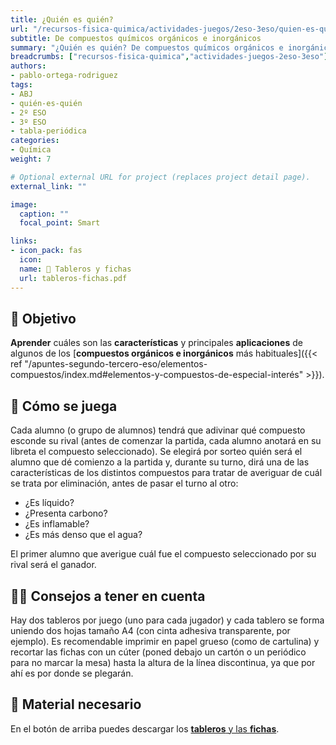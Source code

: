 ```yaml
---
title: ¿Quién es quién?
url: "/recursos-fisica-quimica/actividades-juegos/2eso-3eso/quien-es-quien"
subtitle: De compuestos químicos orgánicos e inorgánicos
summary: "¿Quién es quién? De compuestos químicos orgánicos e inorgánicos."
breadcrumbs: ["recursos-fisica-quimica","actividades-juegos-2eso-3eso"]
authors:
- pablo-ortega-rodriguez
tags:
- ABJ
- quién-es-quién
- 2º ESO
- 3º ESO
- tabla-periódica
categories:
- Química
weight: 7

# Optional external URL for project (replaces project detail page).
external_link: ""

image:
  caption: ""
  focal_point: Smart

links:
- icon_pack: fas
  icon:
  name: 🧩 Tableros y fichas
  url: tableros-fichas.pdf
---
```


## 🎯 Objetivo

**Aprender** cuáles son las **características** y principales **aplicaciones** de algunos de los [**compuestos orgánicos e inorgánicos** más habituales]({{< ref "/apuntes-segundo-tercero-eso/elementos-compuestos/index.md#elementos-y-compuestos-de-especial-interés" >}}).

## 🎲 Cómo se juega

Cada alumno (o grupo de alumnos) tendrá que adivinar qué compuesto esconde su rival (antes de comenzar la partida, cada alumno anotará en su libreta el compuesto seleccionado). Se elegirá por sorteo quién será el alumno que dé comienzo a la partida y, durante su turno, dirá una de las características de los distintos compuestos para tratar de averiguar de cuál se trata por eliminación, antes de pasar el turno al otro:

- ¿Es líquido?
- ¿Presenta carbono?
- ¿Es inflamable?
- ¿Es más denso que el agua?

El primer alumno que averigue cuál fue el compuesto seleccionado por su rival será el ganador.

## 🧑‍🏫 Consejos a tener en cuenta

Hay dos tableros por juego (uno para cada jugador) y cada tablero se forma uniendo dos hojas tamaño A4 (con cinta adhesiva transparente, por ejemplo). Es recomendable imprimir en papel grueso (como de cartulina) y recortar las fichas con un cúter (poned debajo un cartón o un periódico para no marcar la mesa) hasta la altura de la línea discontinua, ya que por ahí es por donde se plegarán.

## 💼 Material necesario

En el botón de arriba puedes descargar los [**tableros** y las **fichas**](tableros-fichas.pdf).
